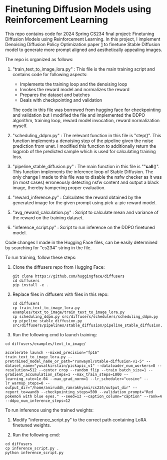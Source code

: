 # Finetuning Diffusion Models using Reinforcement Learning

This repo contains code for 2024 Spring CS234 final project: Finetuning Diffusion Models using Reinforcement Learning. In this project, I implement Denoising Diffusion Policy Optimization paper [1](https://arxiv.org/abs/2305.13301) to finetune Stable Diffusion model to generate more prompt aligned and aesthetically appealing images.

The repo is organized as follows:

1. "train_text_to_image_lora.py" : This file is the main training script and contains code for following aspects:
    - Implements the training loop and the denoising loop
    - Invokes the reward model and normalizes the reward
    - Prepares the dataset and batches
    - Deals with checkpointing and validation

    The code in this file was borrowed from hugging face for checkpointing and validation but I modified the file and implemented the DDPO algorithm, training loop, reward model invocation, reward normalization myself.

2. "scheduling_ddpm.py" : The relevant function in this file is "step()". This function implements a denoising step of the pipeline given the noise     prediction from unet. I modified this function to additionally return the logprob of the predicted sample which is used for calculating training loss.

3. "pipeline_stable_diffusion.py" : The main function in this file is ""__call__()". This function implements the inference loop of Stable Diffusion. The only change I made to this file was to disable the nsfw checker as it was (in most cases) erroneously detecting nsfw content and output a black image, thereby hampering proper evaluation.

4. "reward_inference.py" : Calculates the reward obtained by the generated image for the given prompt using pick-a-pic reward model.

5. "avg_reward_calculation.py" : Script to calculate mean and variance of the reward on the training dataset. 

6. "inference_script.py" : Script to run inference on the DDPO finetuned model.

Code changes I made in the Hugging Face files, can be easily determined by searching for "cs234" string in the file. 


To run training, follow these steps:

1. Clone the diffusers repo from Hugging Face:
   ```
   git clone https://github.com/huggingface/diffusers
   cd diffusers
   pip install -e .
   ```

2. Replace files in diffusers with files in this repo:
   ```
   cd diffusers
   cp train_text_to_image_lora.py examples/text_to_image/train_text_to_image_lora.py
   cp scheduling_ddpm.py src/diffusers/schedulers/scheduling_ddpm.py
   cp pipeline_stable_diffusion.py src/diffusers/pipelines/stable_diffusion/pipeline_stable_diffusion.py
   ```

3. Run the following cmd to launch training:

```
cd diffusers/examples/text_to_image/

accelerate launch --mixed_precision="fp16"  train_text_to_image_lora.py --pretrained_model_name_or_path="runwayml/stable-diffusion-v1-5" --dataset_name="yuvalkirstain/pickapic_v1" --dataloader_num_workers=8 --resolution=512 --center_crop --random_flip --train_batch_size=1 --gradient_accumulation_steps=1 --max_train_steps=1000 --learning_rate=1e-04 --max_grad_norm=1 --lr_scheduler="cosine" --lr_warmup_steps=0 --output_dir="/home/aniruddh_ramrakhyani/cs234/output_dir" --report_to=wandb --checkpointing_steps=500 --validation_prompt="Red pokemon with blue eyes." --seed=13 --caption_column="caption" --rank=4 --ddpo_num_inference_steps=12
```

To run inference using the trained weights:

1. Modify "inference_script.py" to the correct path containing LoRA finetuned weights.

2. Run the following cmd:
```
cd diffusers
cp inference_script.py .
python inference_script.py

```